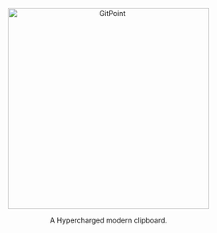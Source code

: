 <p align="center">
  <a href="ohmycode.in/">
    <img alt="GitPoint" title="GitPoint" src="https://i.ibb.co/W0ZBmHY/Group-2-4.png" width="400">
  </a>
</p>

<p align="center">
  A Hypercharged modern clipboard.
</p>
